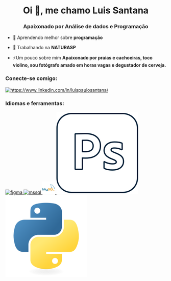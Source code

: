 <h1 align="center">Oi 👋, me chamo Luis Santana</h1>
<h3 align="center">Apaixonado por Análise de dados e Programação</h3>

- 🌱 Aprendendo melhor sobre **programação**

- 👯 Trabalhando na **NATURASP**

- ⚡Um pouco sobre mim **Apaixonado por praias e cachoeiras, toco violino, sou fotógrafo amado em horas vagas e degustador de cerveja.**

<h3 align="left">Conecte-se comigo:</h3>
<p align="left">
<a href="https://linkedin.com/in/https://www.linkedin.com/in/luispaulosantana/" target="blank"><img align="center" src="https://raw.githubusercontent.com/rahuldkjain/github-profile-readme-generator/master/src/images/icons/Social/linked-in-alt.svg" alt="https://www.linkedin.com/in/luispaulosantana/" height="30" width="40" /></a>
</p>

<h3 align="left">Idiomas e ferramentas:</h3>
<p align="left"> <a href="https://www.figma.com/" target="_blank" rel="noreferrer"> <img src="https://www.vectorlogo.zone/logos/figma/figma-icon.svg" alt="figma" width="40" height="40"/> </a> <a href="https://www.microsoft.com/en-us/sql-server" target="_blank" rel="noreferrer"> <img src="https://www.svgrepo.com/show/303229/microsoft-sql-server-logo.svg" alt="mssql" width="40" height="40"/> </a> <a href="https://www.mysql.com/" target="_blank" rel="noreferrer"> <img src="https://raw.githubusercontent.com/devicons/devicon/master/icons/mysql/mysql-original-wordmark.svg" alt="mysql" width="40" height="40"/> </a> <a href="https://www.photoshop.com/en" target="_blank" rel="noreferrer"> <img src="https://raw.githubusercontent.com/devicons/devicon/master/icons/photoshop/photoshop-line.svg" alt="photoshop" largura="40" altura="40"/> </a> <a href="https://www.python.org" target="_blank" rel="noreferrer"> <img src="https://raw.githubusercontent.com/devicons/devicon/master/icons/python/python-original.svg" alt="python" largura="40" altura="40"/> </a> </p>

<!---

- 🏖️🏞️ Apaixonado em Praia e Cachoeira ...
- 🎻🎶 Violinista ...
- 🌱📸 Fotografo amador 
- 👨‍💻📊 Aprendiz de Dados e Programação ...

<!---
Luissantan4/Luissantan4 is a ✨ special ✨ repository because its `README.md` (this file) appears on your GitHub profile.
You can click the Preview link to take a look at your changes.
--->
